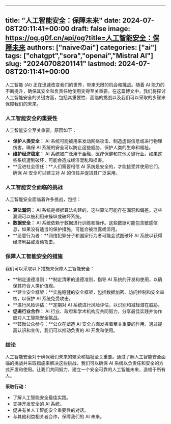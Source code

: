
---
title: "人工智能安全：保障未来"
date: 2024-07-08T20:11:41+00:00
draft: false
image: https://og.g0f.cn/api/og?title=人工智能安全：保障未来
authors: ["naiveのai"]
categories: ["ai"]
tags: ["chatgpt","sora","openai","Mistral AI"]
slug: "20240708201141"
lastmod: 2024-07-08T20:11:41+00:00
---
人工智能 (AI) 正在迅速改变我们的世界，带来无限的机会和挑战。随着 AI 能力的不断提升，确保其安全和负责任地使用变得至关重要。在这篇博文中，我们将探讨人工智能安全的关键方面，包括其重要性、面临的挑战以及我们可以采取的步骤来保障我们的未来。

### 人工智能安全的重要性

人工智能安全至关重要，原因如下：

- **保护人类安全：** AI 系统可能被用来发动网络攻击、制造虚假信息或进行物理伤害。确保 AI 系统的安全可以防止这些威胁，保护人类的生命和福祉。
- **维护经济稳定：** AI 系统被广泛用于金融、医疗保健和其他关键行业。如果这些系统遭到破坏，可能会造成经济混乱和损害。
- **促进社会信任：**人们需要相信 AI 系统是安全的，才能接受并使用它们。确保 AI 安全可以建立对 AI 的信任并促进其广泛采用。

### 人工智能安全面临的挑战

人工智能安全面临着许多挑战，包括：

- **算法漏洞：** AI 系统是根据算法构建的，这些算法可能存在漏洞和偏差。这些漏洞可以被利用来操纵或破坏系统。
- **数据安全：** AI 系统依赖于数据进行训练和操作。这些数据可能包含敏感信息，如果没有适当的保护措施，可能会被泄露或滥用。
- **恶意行为者：**网络犯罪分子和国家行为者可能会试图破坏 AI 系统以获得经济利益或发动攻击。

### 保障人工智能安全的措施

我们可以采取以下措施来保障人工智能安全：

- **制定道德准则：**制定清晰的道德准则，指导 AI 系统的开发和使用，以确保其符合人类价值观。
- **建立安全框架：**实施稳健的安全框架，包括数据加密、访问控制和安全审核，以保护 AI 系统免受攻击。
- **进行风险评估：**定期对 AI 系统进行风险评估，以识别和减轻潜在威胁。
- **促进行业合作：** AI 行业、政府和学术机构应共同努力，分享最佳实践并协作应对人工智能安全挑战。
- **鼓励公众参与：**公众在塑造 AI 安全方面发挥着至关重要的作用。通过提高认识和宣传，我们可以推动负责的 AI 开发和使用。

### 结论

人工智能安全对于确保我们未来的繁荣和福祉至关重要。通过了解人工智能安全面临的挑战并采取措施来解决这些挑战，我们可以确保 AI 系统以负责任和安全的方式开发和使用。让我们共同努力，建立一个安全可靠的人工智能未来，造福于所有人。

**采取行动：**

- 了解人工智能安全最佳实践。
- 支持开发安全的 AI 系统。
- 促进有关人工智能安全重要性的对话。
- 与其他利益相关者合作，保障我们的 AI 未来。